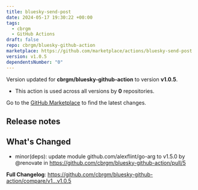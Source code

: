 ```yaml
---
title: bluesky-send-post
date: 2024-05-17 19:30:22 +00:00
tags:
  - cbrgm
  - GitHub Actions
draft: false
repo: cbrgm/bluesky-github-action
marketplace: https://github.com/marketplace/actions/bluesky-send-post
version: v1.0.5
dependentsNumber: "0"
---
```



Version updated for **cbrgm/bluesky-github-action** to version **v1.0.5**.
- This action is used across all versions by **0** repositories.

Go to the [GitHub Marketplace](https://github.com/marketplace/actions/bluesky-send-post) to find the latest changes.

## Release notes

## What's Changed
* minor(deps): update module github.com/alexflint/go-arg to v1.5.0 by @renovate in https://github.com/cbrgm/bluesky-github-action/pull/5


**Full Changelog**: https://github.com/cbrgm/bluesky-github-action/compare/v1...v1.0.5
